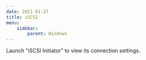 ```yaml
---
date: 2021-01-27
title: iSCSI
menu:
    sidebar:
        parent: Windows
---
```

Launch "iSCSI Initiator" to view its connection settings.